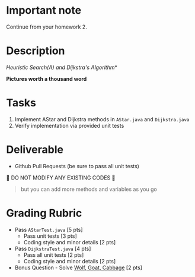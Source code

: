 # Important note

Continue from your homework 2.

# Description

**Heuristic Search(A*) and Dijkstra's Algorithm**

**Pictures worth a thousand word**

# Tasks

1. Implement AStar and Dijkstra methods in `AStar.java` and `Dijkstra.java`
2. Verify implementation via provided unit tests

# Deliverable

* Github Pull Requests (be sure to pass all unit tests)

:no_entry_sign: DO NOT MODIFY ANY EXISTING CODES :no_entry_sign:

> but you can add more methods and variables as you go

# Grading Rubric

* Pass `AStarTest.java` [5 pts]
    * Pass unit tests [3 pts]
    * Coding style and minor details [2 pts]
* Pass `DijkstraTest.java` [4 pts]
    * Pass all unit tests [2 pts]
    * Coding style and minor details [2 pts]
* Bonus Question - Solve [Wolf, Goat, Cabbage](http://xkcd.com/1134/) [2 pts]
